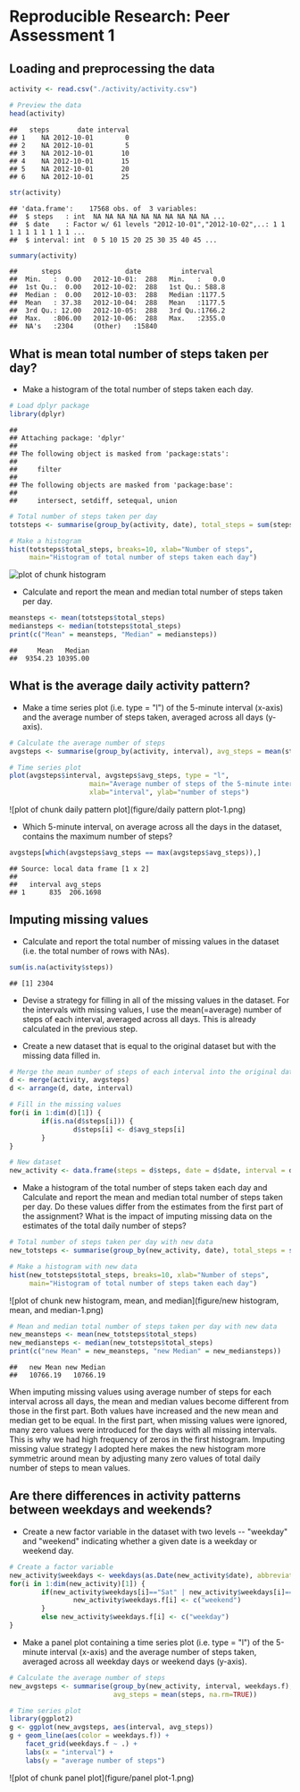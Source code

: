 
Reproducible Research: Peer Assessment 1
======================================== 

## Loading and preprocessing the data


```r
activity <- read.csv("./activity/activity.csv")

# Preview the data
head(activity)
```

```
##   steps       date interval
## 1    NA 2012-10-01        0
## 2    NA 2012-10-01        5
## 3    NA 2012-10-01       10
## 4    NA 2012-10-01       15
## 5    NA 2012-10-01       20
## 6    NA 2012-10-01       25
```

```r
str(activity)
```

```
## 'data.frame':	17568 obs. of  3 variables:
##  $ steps   : int  NA NA NA NA NA NA NA NA NA NA ...
##  $ date    : Factor w/ 61 levels "2012-10-01","2012-10-02",..: 1 1 1 1 1 1 1 1 1 1 ...
##  $ interval: int  0 5 10 15 20 25 30 35 40 45 ...
```

```r
summary(activity)
```

```
##      steps                date          interval     
##  Min.   :  0.00   2012-10-01:  288   Min.   :   0.0  
##  1st Qu.:  0.00   2012-10-02:  288   1st Qu.: 588.8  
##  Median :  0.00   2012-10-03:  288   Median :1177.5  
##  Mean   : 37.38   2012-10-04:  288   Mean   :1177.5  
##  3rd Qu.: 12.00   2012-10-05:  288   3rd Qu.:1766.2  
##  Max.   :806.00   2012-10-06:  288   Max.   :2355.0  
##  NA's   :2304     (Other)   :15840
```


## What is mean total number of steps taken per day?

* Make a histogram of the total number of steps taken each day.


```r
# Load dplyr package
library(dplyr)
```

```
## 
## Attaching package: 'dplyr'
## 
## The following object is masked from 'package:stats':
## 
##     filter
## 
## The following objects are masked from 'package:base':
## 
##     intersect, setdiff, setequal, union
```

```r
# Total number of steps taken per day
totsteps <- summarise(group_by(activity, date), total_steps = sum(steps, na.rm=TRUE))

# Make a histogram
hist(totsteps$total_steps, breaks=10, xlab="Number of steps", 
     main="Histogram of total number of steps taken each day")
```

![plot of chunk histogram](figure/histogram-1.png) 

* Calculate and report the mean and median total number of steps taken per day.


```r
meansteps <- mean(totsteps$total_steps)
mediansteps <- median(totsteps$total_steps)
print(c("Mean" = meansteps, "Median" = mediansteps))
```

```
##     Mean   Median 
##  9354.23 10395.00
```


## What is the average daily activity pattern?

* Make a time series plot (i.e. type = "l") of the 5-minute interval (x-axis) and the average number of steps taken, averaged across all days (y-axis).


```r
# Calculate the average number of steps 
avgsteps <- summarise(group_by(activity, interval), avg_steps = mean(steps, na.rm=TRUE))

# Time series plot
plot(avgsteps$interval, avgsteps$avg_steps, type = "l", 
                    main="Average number of steps of the 5-minute interval",
                    xlab="interval", ylab="number of steps")
```

![plot of chunk daily pattern plot](figure/daily pattern plot-1.png) 
 
* Which 5-minute interval, on average across all the days in the dataset, contains the maximum number of steps?


```r
avgsteps[which(avgsteps$avg_steps == max(avgsteps$avg_steps)),]
```

```
## Source: local data frame [1 x 2]
## 
##   interval avg_steps
## 1      835  206.1698
```


## Imputing missing values

* Calculate and report the total number of missing values in the dataset (i.e. the total number of rows with NAs).


```r
sum(is.na(activity$steps))
```

```
## [1] 2304
```

* Devise a strategy for filling in all of the missing values in the dataset. For the intervals with missing values, I use the mean(=average) number of steps of each interval, averaged across all days. This is already calculated in the previous step.  

* Create a new dataset that is equal to the original dataset but with the missing data filled in.


```r
# Merge the mean number of steps of each interval into the original data and re-sort
d <- merge(activity, avgsteps)
d <- arrange(d, date, interval)

# Fill in the missing values
for(i in 1:dim(d)[1]) {
        if(is.na(d$steps[i])) {
                d$steps[i] <- d$avg_steps[i]
        }
}

# New dataset
new_activity <- data.frame(steps = d$steps, date = d$date, interval = d$interval)
```

* Make a histogram of the total number of steps taken each day and Calculate and report the mean and median total number of steps taken per day. Do these values differ from the estimates from the first part of the assignment? What is the impact of imputing missing data on the estimates of the total daily number of steps?


```r
# Total number of steps taken per day with new data
new_totsteps <- summarise(group_by(new_activity, date), total_steps = sum(steps))

# Make a histogram with new data
hist(new_totsteps$total_steps, breaks=10, xlab="Number of steps", 
     main="Histogram of total number of steps taken each day")
```

![plot of chunk new histogram, mean, and median](figure/new histogram, mean, and median-1.png) 

```r
# Mean and median total number of steps taken per day with new data
new_meansteps <- mean(new_totsteps$total_steps)
new_mediansteps <- median(new_totsteps$total_steps)
print(c("new Mean" = new_meansteps, "new Median" = new_mediansteps))
```

```
##   new Mean new Median 
##   10766.19   10766.19
```

When imputing missing values using average number of steps for each interval across all days, the mean and median values become different from those in the first part. Both values have increased and the new mean and median get to be equal. In the first part, when missing values were ignored, many zero values were introduced for the days with all missing intervals. This is why we had high frequency of zeros in the first histogram. Imputing missing value strategy I adopted here makes the new histogram more symmetric around mean by adjusting many zero values of total daily number of steps to mean values.  


## Are there differences in activity patterns between weekdays and weekends?

* Create a new factor variable in the dataset with two levels -- "weekday" and "weekend" indicating whether a given date is a weekday or weekend day.


```r
# Create a factor variable
new_activity$weekdays <- weekdays(as.Date(new_activity$date), abbreviate=TRUE)
for(i in 1:dim(new_activity)[1]) {
        if(new_activity$weekdays[i]=="Sat" | new_activity$weekdays[i]=="Sun") {
                new_activity$weekdays.f[i] <- c("weekend") 
        }
        else new_activity$weekdays.f[i] <- c("weekday")
}
```

* Make a panel plot containing a time series plot (i.e. type = "l") of the 5-minute interval (x-axis) and the average number of steps taken, averaged across all weekday days or weekend days (y-axis). 


```r
# Calculate the average number of steps 
new_avgsteps <- summarise(group_by(new_activity, interval, weekdays.f), 
                          avg_steps = mean(steps, na.rm=TRUE))

# Time series plot
library(ggplot2)
g <- ggplot(new_avgsteps, aes(interval, avg_steps))
g + geom_line(aes(color = weekdays.f)) +
    facet_grid(weekdays.f ~ .) +
    labs(x = "interval") +
    labs(y = "average number of steps")
```

![plot of chunk panel plot](figure/panel plot-1.png) 
